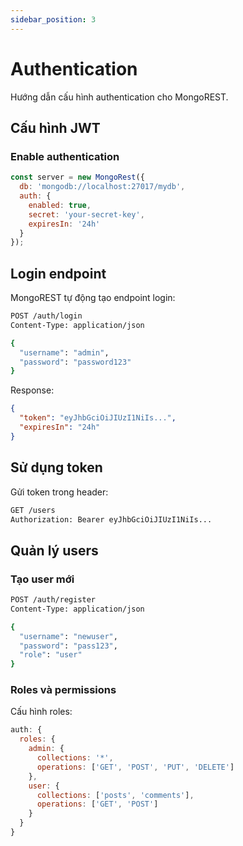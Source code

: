 ```yaml
---
sidebar_position: 3
---
```


# Authentication

Hướng dẫn cấu hình authentication cho MongoREST.

## Cấu hình JWT

### Enable authentication
```javascript
const server = new MongoRest({
  db: 'mongodb://localhost:27017/mydb',
  auth: {
    enabled: true,
    secret: 'your-secret-key',
    expiresIn: '24h'
  }
});
```

## Login endpoint

MongoREST tự động tạo endpoint login:

```bash
POST /auth/login
Content-Type: application/json

{
  "username": "admin",
  "password": "password123"
}
```

Response:
```json
{
  "token": "eyJhbGciOiJIUzI1NiIs...",
  "expiresIn": "24h"
}
```

## Sử dụng token

Gửi token trong header:

```bash
GET /users
Authorization: Bearer eyJhbGciOiJIUzI1NiIs...
```

## Quản lý users

### Tạo user mới
```bash
POST /auth/register
Content-Type: application/json

{
  "username": "newuser",
  "password": "pass123",
  "role": "user"
}
```

### Roles và permissions

Cấu hình roles:
```javascript
auth: {
  roles: {
    admin: { 
      collections: '*',
      operations: ['GET', 'POST', 'PUT', 'DELETE']
    },
    user: {
      collections: ['posts', 'comments'],
      operations: ['GET', 'POST']
    }
  }
}